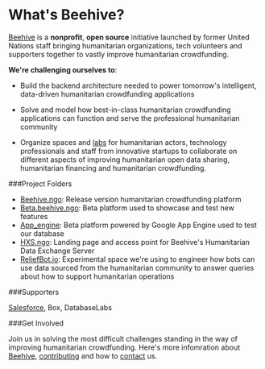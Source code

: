 # What's Beehive?

[Beehive]() is a **nonprofit**, **open source** initiative launched by former United Nations staff bringing humanitarian organizations, tech volunteers and supporters together to vastly improve humanitarian crowdfunding.

**We're challenging ourselves to**:

- Build the backend architecture needed to power tomorrow's intelligent, data-driven humanitarian crowdfunding applications

- Solve and model how best-in-class humanitarian crowdfunding applications can function and serve the professional humanitarian community

- Organize spaces and [labs]() for humanitarian actors, technology professionals and staff from innovative startups to collaborate on different aspects of improving humanitarian open data sharing, humanitarian financing and humanitarian crowdfunding.

###Project Folders

- [Beehive.ngo](): Release version humanitarian crowdfunding platform
- [Beta.beehive.ngo](): Beta platform used to showcase and test new features 
- [App_engine](): Beta platform powered by Google App Engine used to test our database
- [HXS.ngo](): Landing page and access point for Beehive's Humanitarian Data Exchange Server
- [ReliefBot.io](): Experimental space we're using to engineer how bots can use data sourced from the humanitarian community to answer queries about how to support humanitarian operations

###Supporters

[Salesforce](), Box, DatabaseLabs


###Get Involved

Join us in solving the most difficult challenges standing in the way of improving humanitarian crowdfunding. Here's more infomration about [Beehive](), [contributing]() and how to [contact]() us.
